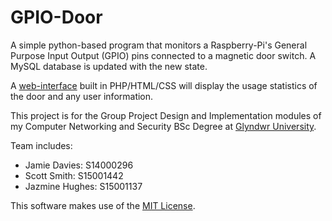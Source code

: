 # GPIO-Door
A simple python-based program that monitors a Raspberry-Pi's General Purpose Input Output (GPIO) pins connected to a magnetic door switch. A MySQL database is updated with the new state.

A [web-interface](http://uni.scottsmudger.website) built in PHP/HTML/CSS will display the usage statistics of the door and any user information.

This project is for the Group Project Design and Implementation modules of my Computer Networking and Security BSc Degree at [Glyndwr University](https://www.glyndwr.ac.uk/).

Team includes: 
- Jamie Davies: S14000296
- Scott Smith: S15001442
- Jazmine Hughes: S15001137


This software makes use of the [MIT License](https://github.com/ScottSmudger/GPIO-Door/blob/master/LICENSE).
